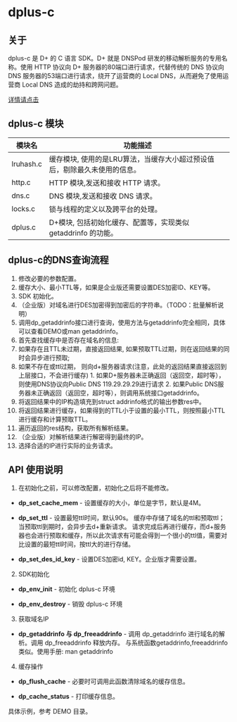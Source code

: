 # dplus-c


## 关于
dplus-c 是 D+ 的 C 语言 SDK。D+ 就是 DNSPod 研发的移动解析服务的专用名称。使用 HTTP 协议向 D+ 服务器的80端口进行请求，代替传统的 DNS 协议向 DNS 服务器的53端口进行请求，绕开了运营商的 Local DNS，从而避免了使用运营商 Local DNS 造成的劫持和跨网问题。

[详情请点击](https://www.dnspod.cn/httpdns)


## dplus-c 模块
| 模块名　  | 功能描述                                                                  |
|-----------|---------------------------------------------------------------------------|
| lruhash.c | 缓存模块, 使用的是LRU算法，当缓存大小超过预设值后，剔除最久未使用的信息。 |
| http.c    | HTTP 模块,发送和接收 HTTP 请求。                                          |
| dns.c     | DNS 模块,发送和接收 DNS 请求。                                            |
| locks.c   | 锁与线程的定义以及跨平台的处理。                                          |
| dplus.c   | D+模块, 包括初始化缓存、配置等，实现类似 getaddrinfo 的功能。             |


## dplus-c的DNS查询流程
1. 修改必要的参数配置。
  1. 缓存大小、最小TTL等，如果是企业版还需要设置DES加密ID、KEY等。
2. SDK 初始化。
3. （企业版）对域名进行DES加密得到加密后的字符串。（TODO：批量解析说明）
4. 调用dp_getaddrinfo接口进行查询，使用方法与getaddrinfo完全相同，具体可以查看DEMO或man getaddrinfo。
  1. 首先查找缓存中是否存在域名的信息:
  2. 如果存在且TTL未过期，直接返回结果, 如果预取TTL过期，则在返回结果的同时会异步进行预取;
  3. 如果不存在或ttl过期， 则向d+服务器请求(注意，此处的返回结果直接返回到上层接口，不会进行缓存)
    1. 如果D+服务器未正确返回（返回空，超时等），则使用DNS协议向Public DNS 119.29.29.29进行请求
    2. 如果Public DNS服务器未正确返回（返回空，超时等），则调用系统接口getaddrinfo。
  4. 将返回结果中的IP构造填充到struct addrinfo格式的输出参数res中。
  5. 将返回结果进行缓存，如果得到的TTL小于设置的最小TTL，则按照最小TTL进行缓存和计算预取TTL。
5. 遍历返回的res结构，获取所有解析结果。
6. （企业版）对解析结果进行解密得到最终的IP。
7. 选择合适的IP进行实际的业务请求。


## API 使用说明
1. 在初始化之前，可以修改配置，初始化之后将不能修改。
    
  - **dp_set_cache_mem** - 设置缓存的大小，单位是字节，默认是4M。
        
  - **dp_set_ttl** - 设置最短ttl时间，默认90s。
    缓存中存储了域名的ttl和预取ttl；当预取ttl到期时，会异步去d+重新请求。
    请求完成后再进行缓存，而d+服务器也会进行预取和缓存，所以此次请求有可能会得到一个很小的ttl值，需要对比设置的最短ttl时间，按ttl大的进行存储。

  - **dp_set_des_id_key** - 设置DES加密id, KEY。企业版才需要设置。

2. SDK初始化

  - **dp_env_init** - 初始化 dplus-c 环境
        
  - **dp_env_destroy** - 销毁 dplus-c 环境

3. 获取域名IP

  - **dp_getaddrinfo 与 dp_freeaddrinfo** - 调用 dp_getaddrinfo 进行域名的解析。调用 dp_freeaddrinfo 释放内存。
    与系统函数getaddrinfo,freeaddrinfo类似。使用手册: man getaddrinfo
        
4. 缓存操作

  - **dp_flush_cache** - 必要时可调用此函数清除域名的缓存信息。

  - **dp_cache_status** - 打印缓存信息。

具体示例，参考 DEMO 目录。
